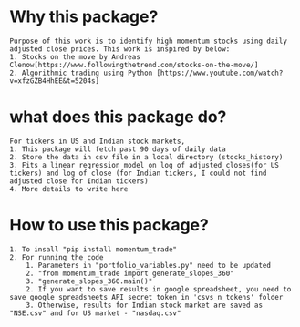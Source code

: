 # Why this package?
	
	Purpose of this work is to identify high momentum stocks using daily adjusted close prices. This work is inspired by below:
	1. Stocks on the move by Andreas Clenow[https://www.followingthetrend.com/stocks-on-the-move/] 
	2. Algorithmic trading using Python [https://www.youtube.com/watch?v=xfzGZB4HhEE&t=5204s]

# what does this package do?
	
	For tickers in US and Indian stock markets, 
	1. This package will fetch past 90 days of daily data 
	2. Store the data in csv file in a local directory (stocks_history)
	3. Fits a linear regression model on log of adjusted closes(for US tickers) and log of close (for Indian tickers, I could not find adjusted close for Indian tickers)
	4. More details to write here

# How to use this package?
	
	1. To insall "pip install momentum_trade"
	2. For running the code
		1. Parameters in "portfolio_variables.py" need to be updated
		2. "from momentum_trade import generate_slopes_360"
		3. "generate_slopes_360.main()"
		2. If you want to save results in google spreadsheet, you need to save google spreadsheets API secret token in 'csvs_n_tokens' folder
		3. Otherwise, results for Indian stock market are saved as "NSE.csv" and for US market - "nasdaq.csv"
	
